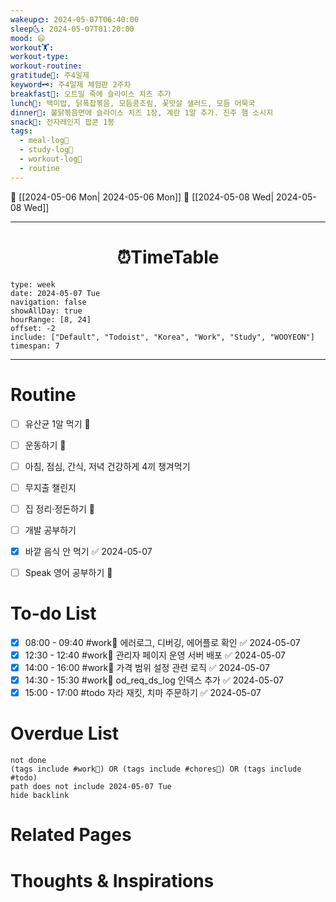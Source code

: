```yaml
---
wakeup🌞: 2024-05-07T06:40:00
sleep🌜: 2024-05-07T01:20:00
mood: 😄
workout🏋️: 
workout-type: 
workout-routine: 
gratitude🙏: 주4일제
keyword🗝️: 주4일제 체험판 2주차
breakfast🍳: 오트밀 죽에 슬라이스 치즈 추가
lunch🍚: 백미밥, 닭폭찹볶음, 모듬콩조림, 꽃맛살 샐러드, 모듬 어묵국
dinner🥗: 불닭볶음면에 슬라이스 치즈 1장, 계란 1알 추가. 진주 햄 소시지
snack🍬: 전자레인지 팝콘 1봉
tags:
  - meal-log📝
  - study-log📓
  - workout-log💪
  - routine
---
```


🔺 [[2024-05-06 Mon| 2024-05-06 Mon]]
🔻 [[2024-05-08 Wed| 2024-05-08 Wed]]
___
<h1> <center>⏰TimeTable </center> </h1>

```gEvent
type: week
date: 2024-05-07 Tue
navigation: false
showAllDay: true
hourRange: [8, 24]
offset: -2
include: ["Default", "Todoist", "Korea", "Work", "Study", "WOOYEON"]
timespan: 7
```

--- 


# Routine 

- [ ] 유산균 1알 먹기 🔼 
- [ ] 운동하기 🔼
- [ ] 아침, 점심, 간식, 저녁 건강하게 4끼 챙겨먹기
- [ ] 무지출 챌린지
- [ ] 집 정리·정돈하기 🔼
- [ ] 개발 공부하기
- [x] 바깥 음식 안 먹기 ✅ 2024-05-07
- [ ] Speak 영어 공부하기 🔼 


# To-do List

- [x] 08:00 - 09:40 #work💼 에러로그, 디버깅, 에어플로 확인 ✅ 2024-05-07
- [x] 12:30 - 12:40 #work💼 관리자 페이지 운영 서버 배포 ✅ 2024-05-07
- [x] 14:00 - 16:00 #work💼 가격 범위 설정 관련 로직 ✅ 2024-05-07
- [x] 14:30 - 15:30 #work💼 od_req_ds_log 인덱스 추가 ✅ 2024-05-07
- [x] 15:00 - 17:00 #todo 자라 재킷, 치마 주문하기 ✅ 2024-05-07
# Overdue List
```tasks
not done
(tags include #work💼) OR (tags include #chores🧺) OR (tags include #todo)
path does not include 2024-05-07 Tue
hide backlink
```

# Related Pages



# Thoughts & Inspirations

